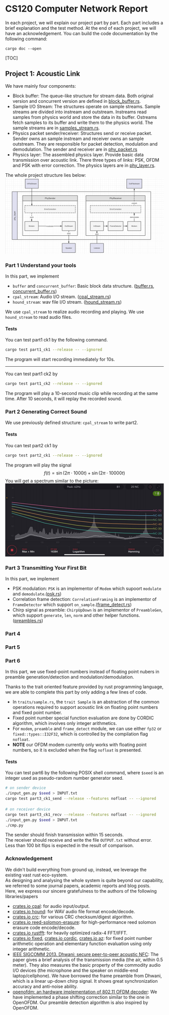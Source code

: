 # CS120 Computer Network Report

In each project, we will explain our project part by part. Each part includes a brief explanation and the test method. At the end of each project, we will have an acknowledgement. You can build the code documentation by the following command:

```shell
cargo doc --open
```

[TOC]

## Project 1: Acoustic Link

We have mainly four components:

- Block buffer: The queue-like structure for stream data. Both original version and concurrent version are defined in
  [block_buffer.rs](./proj1_acoustic_link/src/block_buffer.rs).
- Sample I/O Stream: The structures operate on sample streams. Sample streams are divided into instream and outstream. Instreams read samples from physics world and store the data in its buffer. Ostreams fetch samples to its buffer and write them to the physics world. The sample streams are in [samples_stream.rs](./proj1_acoustic_link/src/sample_stream.rs).
- Physics packet sender/receiver: Structures send or receive packet. Sender owns an sample instream and receiver owns an sample outstream. They are responsible for packet detection, modulation and demodulation. The sender and receiver are in [phy_packet.rs](./proj1_acoustic_link/src/phy_packet.rs)
- Physics layer: The assembled physics layer. Provide basic data transmission over acoustic link. There three types of links: PSK, OFDM and PSK with error correction. The physics layers are in [phy_layer.rs](./proj1_acoustic_link/src/phy_layer.rs).

The whole project structure lies below:
![Project structure](./img/structure.png)

### Part 1 Understand your tools

In this part, we implement

- `buffer` and `concurrent_buffer`: Basic block data structure. ([buffer.rs](./proj1_acoustic_link/src/block_buffer/buffer.rs), [concurrent_buffer.rs](./proj1_acoustic_link/src/block_buffer/concurrent_buffer.rs))
- `cpal_stream`: Audio I/O stream. ([cpal_stream.rs](./proj1_acoustic_link/src/sample_stream/cpal_stream.rs))
- `hound_stream`: wav file I/O stream. ([hound_stream.rs](./proj1_acoustic_link/src/sample_stream/hound_stream.rs))

We use `cpal_stream` to realize audio recording and playing. We use `hound_stream` to read audio files.

#### Tests

You can test part1 ck1 by the following command.

```bash
cargo test part1_ck1 --release -- --ignored
```

The program will start recording immediately for 10s.

---

You can test part1 ck2 by

```bash
cargo test part1_ck2 --release -- --ignored
```

The program will play a 10-second music clip while recording at the same time. After 10 seconds, it will replay the recorded sound.

### Part 2 Generating Correct Sound

We use previously defined structure: `cpal_stream` to write part2.

#### Tests

You can test part2 ck1 by

```bash
cargo test part2_ck1 --release -- --ignored
```

The program will play the signal
$$f(t) = \sin (2\pi \cdot 1000t) + \sin(2\pi\cdot 10000t)$$
You will get a spectrum similar to the picture:
![Spectrum](./img/spectrum.jpg)

### Part 3 Transmitting Your First Bit

In this part, we implement

- PSK modulation: `PSK` is an implementor of `Modem` which supoort `modulate` and `demodulate`.([psk.rs](./proj1_acoustic_link/src/phy_packet/modem/psk.rs))
- Correlation frame detection: `CorrelationFraming` is an implementor of `FrameDetector` which support `on_sample`.([frame_detect.rs](./proj1_acoustic_link/src/phy_packet/frame_detect.rs))
- Chirp signal as preamble: `ChirpUpDown` is an implementor of `PreambleGen`, which support `generate`, `len`, `norm` and other helper functions.([preambles.rs](./proj1_acoustic_link/src/phy_packet/preambles.rs))

### Part 4

### Part 5

### Part 6

In this part,
we use fixed-point numbers instead of floating point nubers
in preamble generation/detection and modulation/demodulation.

Thanks to the trait oriented feature provided by rust programming language,
we are able to complete this part by only adding a few lines of code.

- In `traits/sample.rs`, the `trait Sample` is an abstraction of the common operations
  required to support acoustic link on floating point numbers and fixed point number.
- Fixed point number special function evaluation are done by CORDIC algorithm, which involves only integer arithmetics.
- For `modem`, `preamble` and `frame_detect` module,
  we can use either `fp32` or `fixed::types::I32F32`, which is controlled by the compilation flag `nofloat`.
- **NOTE** our OFDM modem currently only works with floating point numbers, so it is excluded when the flag `nofloat` is presented.

#### Tests

You can test part6 by the following POSIX shell command,
where `$seed` is an integer used as pseudo-random number generator seed.

```bash
# on sender device
./input_gen.py $seed > INPUT.txt
cargo test part3_ck1_send --release --features nofloat -- --ignored

# on receiver device
cargo test part3_ck1_recv --release --features nofloat -- --ignored
./input_gen.py $seed > INPUT.txt
./cmp.py
```

The sender should finish transmission within 15 seconds.  
The receiver should receive and write the file `OUTPUT.txt` without error.  
Less than 100 bit flips is expected in the result of comparison.


### Acknowledgement

We didn't build everything from ground up, instead, we leverage the existing vast rust eco-system.  
As designing and analysing the whole system is quite beyond our capability, we referred to some journal papers, academic reports and blog posts.  
Here, we express our sincere gratefulness to the authors of the following libraries/papers

- [crates.io cpal](https://crates.io/crates/cpal):
  for audio input/output.
- [crates.io hound](https://crates.io/crates/hound):
  for WAV audio file format encode/decode.
- [crates.io crc](https://crates.io/crates/crc):
  for various CRC checksum/digest algorithm.
- [crates.io reed-solomon-erasure](https://crates.io/crates/reed-solomon-erasure): 
  for high-performance reed solomon erasure code encode/decode.
- [crates.io rustfft](https://crates.io/crates/rustfft):
  for heavily optimized radix-4 FFT/IFFT.
- [crates.io fixed](https://crates.io/crates/fixed),
  [crates.io cordic](https://crates.io/crates/cordic),
  [crates.io az](https://crates.io/crates/az):
  for fixed point number arithmetic operation and elementary function evaluation using only integer arithmetic.
- [IEEE SIGCOMM 2013. Dhwani: secure peer-to-peer acoustic NFC](https://doi.org/10.1145/2534169.2486037):
  The paper gives a brief analysis of the transmission media (the air, within 0.5 meter).
  They also measures the basic property of the commodity audio I/O devices (the microphone and the speaker on middle-end laptop/cellphone).
  We have borrowed the frame preamble from Dhwani, which is a linear up-down chirp signal. It shows great synchronization accuracy and anti-noise ability.
- [openofdm: an hardware implementation of 802.11 OFDM decoder](https://github.com/jhshi/openofdm):
  We have implemented a phase shifting correction similar to the one in OpenOFDM.
  Our preamble detection algorithm is also inspired by OpenOFDM.
